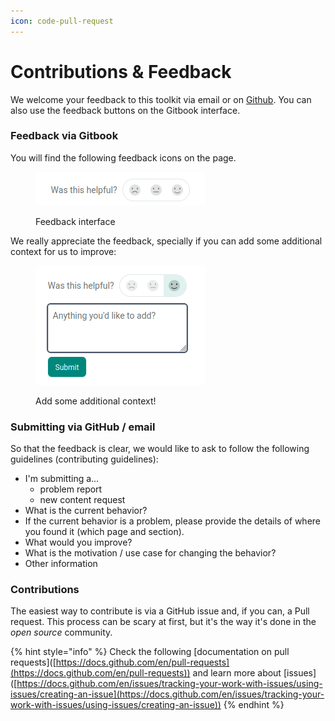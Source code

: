 ```yaml
---
icon: code-pull-request
---
```


# Contributions & Feedback

We welcome your feedback to this toolkit via email or on [Github](https://github.com/CitiObs/environmental-monitoring-toolkit). You can also use the feedback buttons on the Gitbook interface.

### Feedback via Gitbook

You will find the following feedback icons on the page.

<figure><img src="../.gitbook/assets/image.png" alt=""><figcaption><p>Feedback interface</p></figcaption></figure>

We really appreciate the feedback, specially if you can add some additional context for us to improve:

<figure><img src="../.gitbook/assets/image (1).png" alt=""><figcaption><p>Add some additional context!</p></figcaption></figure>

### Submitting via GitHub / email

So that the feedback is clear, we would like to ask to follow the following guidelines (contributing guidelines):

* I'm submitting a...​
  * problem report​
  * new content request​
* What is the current behavior?​
* If the current behavior is a problem, please provide the details of where you found it (which page and section).​
* What would you improve?​
* What is the motivation / use case for changing the behavior?​
* Other information

### Contributions

The easiest way to contribute is via a GitHub issue and, if you can, a Pull request. This process can be scary at first, but it's the way it's done in the _open source_ community.

{% hint style="info" %}
Check the following \[documentation on pull requests]\([https://docs.github.com/en/pull-requests](https://docs.github.com/en/pull-requests)) and learn more about \[issues]\([https://docs.github.com/en/issues/tracking-your-work-with-issues/using-issues/creating-an-issue](https://docs.github.com/en/issues/tracking-your-work-with-issues/using-issues/creating-an-issue))
{% endhint %}
